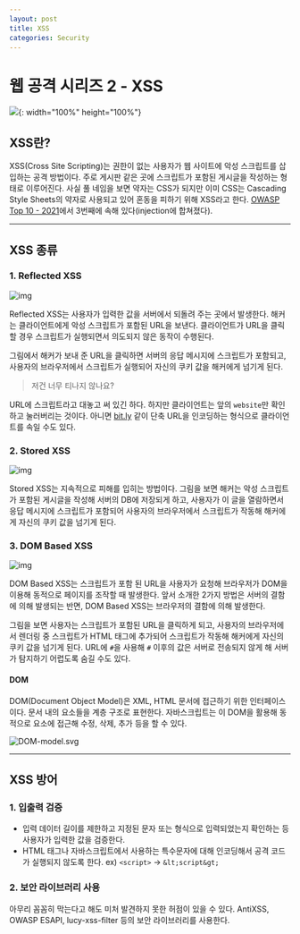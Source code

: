 ```yaml
---
layout: post
title: XSS
categories: Security
---
```


# 웹 공격 시리즈 2 - XSS

![](..\..\images\xss.png){: width="100%" height="100%"}

## XSS란?

XSS(Cross Site Scripting)는 권한이 없는 사용자가 웹 사이트에 악성 스크립트를 삽입하는 공격 방법이다. 주로 게시판 같은 곳에 스크립트가 포함된 게시글을 작성하는 형태로 이루어진다. 사실 풀 네임을 보면 약자는 CSS가 되지만 이미 CSS는 Cascading Style Sheets의 약자로 사용되고 있어 혼동을 피하기 위해 XSS라고 한다. [OWASP Top 10 - 2021](https://owasp.org/Top10/)에서 3번째에 속해 있다(injection에 합쳐졌다).

---





## XSS 종류

### 1. Reflected XSS

![img](..\..\images\reflectedXSS.png)

Reflected XSS는 사용자가 입력한 값을 서버에서 되돌려 주는 곳에서 발생한다. 해커는 클라이언트에게 악성 스크립트가 포함된 URL을 보낸다. 클라이언트가 URL을 클릭할 경우 스크립트가 실행되면서 의도되지 않은 동작이 수행된다.

그림에서 해커가 보내 준 URL을 클릭하면 서버의 응답 메시지에 스크립트가 포함되고, 사용자의 브라우저에서 스크립트가 실행되어 자신의 쿠키 값을 해커에게 넘기게 된다.



> 저건 너무 티나지 않나요?

URL에 스크립트라고 대놓고 써 있긴 하다. 하지만 클라이언트는 앞의 `website`만 확인하고 눌러버리는 것이다. 아니면 [bit.ly](https://bitly.com/) 같이 단축 URL을 인코딩하는 형식으로 클라이언트를 속일 수도 있다.



### 2. Stored XSS

![img](..\..\images\StoredXSS.png)

Stored XSS는 지속적으로 피해를 입히는 방법이다. 그림을 보면 해커는 악성 스크립트가 포함된 게시글을 작성해 서버의 DB에 저장되게 하고, 사용자가 이 글을 열람하면서 응답 메시지에 스크립트가 포함되어 사용자의 브라우저에서 스크립트가 작동해 해커에게 자신의 쿠키 값을 넘기게 된다.



### 3. DOM Based XSS

![img](..\..\images\DOMbasedXSS)

DOM Based XSS는 스크립트가 포함 된 URL을 사용자가 요청해 브라우저가 DOM을 이용해 동적으로 페이지를 조작할 때 발생한다. 앞서 소개한 2가지 방법은 서버의 결함에 의해 발생되는 반면, DOM Based XSS는 브라우저의 결함에 의해 발생한다.

 그림을 보면 사용자는 스크립트가 포함된 URL을 클릭하게 되고, 사용자의 브라우저에서 렌더링 중 스크립트가 HTML 태그에 추가되어 스크립트가 작동해 해커에게 자신의 쿠키 값을 넘기게 된다. URL에 `#`을 사용해 `#` 이후의 값은 서버로 전송되지 않게 해 서버가 탐지하기 어렵도록 숨길 수도 있다.



#### DOM

DOM(Document Object Model)은 XML, HTML 문서에 접근하기 위한 인터페이스이다. 문서 내의 요소들을 계층 구조로 표현한다. 자바스크립트는 이 DOM을 활용해 동적으로 요소에 접근해 수정, 삭제, 추가 등을 할 수 있다.

![DOM-model.svg](..\..\images\dom.png)

---





## XSS 방어

### 1. 입출력 검증

- 입력 데이터 길이를 제한하고 지정된 문자 또는 형식으로 입력되었는지 확인하는 등 사용자가 입력한 값을 검증한다.
- HTML 태그나 자바스크립트에서 사용하는 특수문자에 대해 인코딩해서 공격 코드가 실행되지 않도록 한다.  ex) `<script>` -> `&lt;script&gt;`



### 2. 보안 라이브러리 사용

아무리 꼼꼼히 막는다고 해도 미처 발견하지 못한 허점이 있을 수 있다. AntiXSS, OWASP ESAPI, lucy-xss-filter 등의 보안 라이브러리를 사용한다.